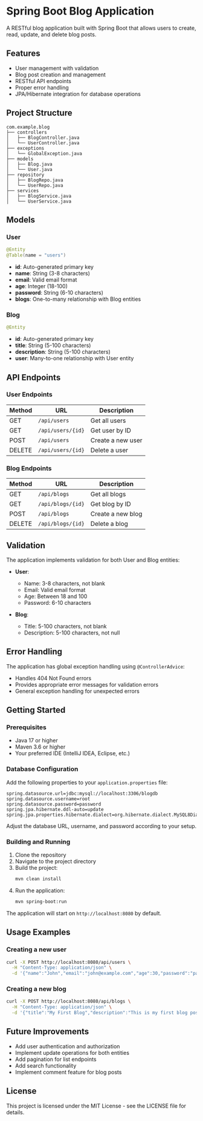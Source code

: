 
# Spring Boot Blog Application

A RESTful blog application built with Spring Boot that allows users to create, read, update, and delete blog posts.

## Features

- User management with validation
- Blog post creation and management
- RESTful API endpoints
- Proper error handling
- JPA/Hibernate integration for database operations

## Project Structure

```
com.example.blog
├── controllers
│   ├── BlogController.java
│   └── UserController.java
├── exceptions
│   └── GlobalException.java
├── models
│   ├── Blog.java
│   └── User.java
├── repository
│   ├── BlogRepo.java
│   └── UserRepo.java
├── services
│   ├── BlogService.java
│   └── UserService.java
```

## Models

### User

```java
@Entity
@Table(name = "users")
```

- **id**: Auto-generated primary key
- **name**: String (3-8 characters)
- **email**: Valid email format
- **age**: Integer (18-100)
- **password**: String (6-10 characters)
- **blogs**: One-to-many relationship with Blog entities

### Blog

```java
@Entity
```

- **id**: Auto-generated primary key
- **title**: String (5-100 characters)
- **description**: String (5-100 characters)
- **user**: Many-to-one relationship with User entity

## API Endpoints

### User Endpoints

| Method | URL | Description |
|--------|-----|-------------|
| GET | `/api/users` | Get all users |
| GET | `/api/users/{id}` | Get user by ID |
| POST | `/api/users` | Create a new user |
| DELETE | `/api/users/{id}` | Delete a user |

### Blog Endpoints

| Method | URL | Description |
|--------|-----|-------------|
| GET | `/api/blogs` | Get all blogs |
| GET | `/api/blogs/{id}` | Get blog by ID |
| POST | `/api/blogs` | Create a new blog |
| DELETE | `/api/blogs/{id}` | Delete a blog |

## Validation

The application implements validation for both User and Blog entities:

- **User**:
    - Name: 3-8 characters, not blank
    - Email: Valid email format
    - Age: Between 18 and 100
    - Password: 6-10 characters

- **Blog**:
    - Title: 5-100 characters, not blank
    - Description: 5-100 characters, not null

## Error Handling

The application has global exception handling using `@ControllerAdvice`:

- Handles 404 Not Found errors
- Provides appropriate error messages for validation errors
- General exception handling for unexpected errors

## Getting Started

### Prerequisites

- Java 17 or higher
- Maven 3.6 or higher
- Your preferred IDE (IntelliJ IDEA, Eclipse, etc.)

### Database Configuration

Add the following properties to your `application.properties` file:

```properties
spring.datasource.url=jdbc:mysql://localhost:3306/blogdb
spring.datasource.username=root
spring.datasource.password=password
spring.jpa.hibernate.ddl-auto=update
spring.jpa.properties.hibernate.dialect=org.hibernate.dialect.MySQL8Dialect
```

Adjust the database URL, username, and password according to your setup.

### Building and Running

1. Clone the repository
2. Navigate to the project directory
3. Build the project:
   ```bash
   mvn clean install
   ```
4. Run the application:
   ```bash
   mvn spring-boot:run
   ```

The application will start on `http://localhost:8080` by default.

## Usage Examples

### Creating a new user

```bash
curl -X POST http://localhost:8080/api/users \
  -H "Content-Type: application/json" \
  -d '{"name":"John","email":"john@example.com","age":30,"password":"password123"}'
```

### Creating a new blog

```bash
curl -X POST http://localhost:8080/api/blogs \
  -H "Content-Type: application/json" \
  -d '{"title":"My First Blog","description":"This is my first blog post","user":{"id":1}}'
```

## Future Improvements

- Add user authentication and authorization
- Implement update operations for both entities
- Add pagination for list endpoints
- Add search functionality
- Implement comment feature for blog posts

## License

This project is licensed under the MIT License - see the LICENSE file for details.